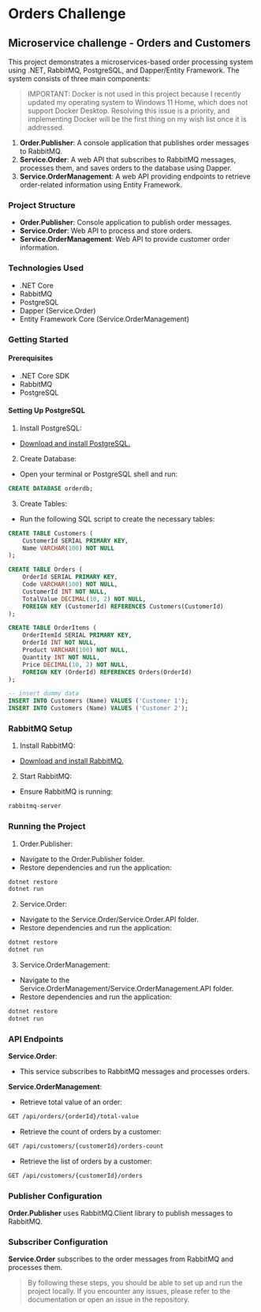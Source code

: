 # Orders Challenge

## Microservice challenge - Orders and Customers

This project demonstrates a microservices-based order processing system using .NET, RabbitMQ, PostgreSQL, and Dapper/Entity Framework. The system consists of three main components:

> IMPORTANT: Docker is not used in this project because I recently updated my operating system to Windows 11 Home, which does not support Docker Desktop. Resolving this issue is a priority, and implementing Docker will be the first thing on my wish list once it is addressed.

1. **Order.Publisher**: A console application that publishes order messages to RabbitMQ.
2. **Service.Order**: A web API that subscribes to RabbitMQ messages, processes them, and saves orders to the database using Dapper.
3. **Service.OrderManagement**: A web API providing endpoints to retrieve order-related information using Entity Framework.

### Project Structure

- **Order.Publisher**: Console application to publish order messages.
- **Service.Order**: Web API to process and store orders.
- **Service.OrderManagement**: Web API to provide customer order information.

### Technologies Used
- .NET Core
- RabbitMQ
- PostgreSQL
- Dapper (Service.Order)
- Entity Framework Core (Service.OrderManagement)

### Getting Started

#### Prerequisites
- .NET Core SDK
- RabbitMQ
- PostgreSQL

#### Setting Up PostgreSQL

1. Install PostgreSQL:
- [Download and install PostgreSQL.](https://www.postgresql.org/download/)

2. Create Database:
- Open your terminal or PostgreSQL shell and run:
```sql
CREATE DATABASE orderdb;
```

3. Create Tables:
- Run the following SQL script to create the necessary tables:

```sql
CREATE TABLE Customers (
    CustomerId SERIAL PRIMARY KEY,
    Name VARCHAR(100) NOT NULL
);

CREATE TABLE Orders (
    OrderId SERIAL PRIMARY KEY,
	Code VARCHAR(100) NOT NULL,
    CustomerId INT NOT NULL,
    TotalValue DECIMAL(10, 2) NOT NULL,
    FOREIGN KEY (CustomerId) REFERENCES Customers(CustomerId)
);

CREATE TABLE OrderItems (
    OrderItemId SERIAL PRIMARY KEY,
    OrderId INT NOT NULL,
    Product VARCHAR(100) NOT NULL,
    Quantity INT NOT NULL,
    Price DECIMAL(10, 2) NOT NULL,
    FOREIGN KEY (OrderId) REFERENCES Orders(OrderId)
);

-- insert dummy data
INSERT INTO Customers (Name) VALUES ('Customer 1');
INSERT INTO Customers (Name) VALUES ('Customer 2');
```

### RabbitMQ Setup

1. Install RabbitMQ:
- [Download and install RabbitMQ.](https://www.rabbitmq.com/docs/download)

2. Start RabbitMQ:
- Ensure RabbitMQ is running:
```bash
rabbitmq-server
```

### Running the Project

1. Order.Publisher:
- Navigate to the Order.Publisher folder.
- Restore dependencies and run the application:

```bash
dotnet restore
dotnet run
```

2. Service.Order:
- Navigate to the Service.Order/Service.Order.API folder.
- Restore dependencies and run the application:

```bash
dotnet restore
dotnet run
```

3. Service.OrderManagement:
- Navigate to the Service.OrderManagement/Service.OrderManagement.API folder.
- Restore dependencies and run the application:

```bash
dotnet restore
dotnet run
```

### API Endpoints

**Service.Order**:
- This service subscribes to RabbitMQ messages and processes orders.

**Service.OrderManagement**:

- Retrieve total value of an order:
```bash
GET /api/orders/{orderId}/total-value
```

- Retrieve the count of orders by a customer:
```bash
GET /api/customers/{customerId}/orders-count
```

- Retrieve the list of orders by a customer:
```bash
GET /api/customers/{customerId}/orders
```

### Publisher Configuration
**Order.Publisher** uses RabbitMQ.Client library to publish messages to RabbitMQ.

### Subscriber Configuration
**Service.Order** subscribes to the order messages from RabbitMQ and processes them.

> By following these steps, you should be able to set up and run the project locally. If you encounter any issues, please refer to the documentation or open an issue in the repository.
